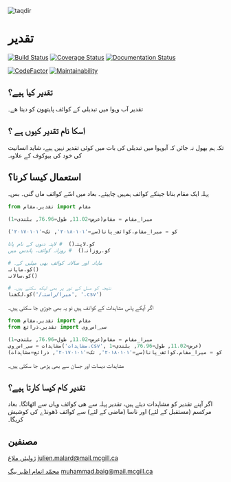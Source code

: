 ![taqdir](دستاویزات/source/_static/تسویر_چھوٹی.png)

# تقدیر

[![Build Status](https://travis-ci.org/julienmalard/Taqdir.svg?branch=master)](https://travis-ci.org/julienmalard/Taqdir)
[![Coverage Status](https://coveralls.io/repos/github/julienmalard/Taqdir/badge.svg?branch=master)](https://coveralls.io/github/julienmalard/Taqdir?branch=master)
[![Documentation Status](https://readthedocs.org/projects/taqdir/badge/?version=latest)](https://taqdir.readthedocs.io/ur/latest/?badge=latest)

[![CodeFactor](https://www.codefactor.io/repository/github/julienmalard/taqdir/badge)](https://www.codefactor.io/repository/github/julienmalard/taqdir)
[![Maintainability](https://api.codeclimate.com/v1/badges/d1e4113d31c354cb6f20/maintainability)](https://codeclimate.com/github/julienmalard/Taqdir/maintainability)

## تقدیر کیا ہیے؟
تقدیر آب وہوا میں تبدیلی کے کوائف پایتھون کو ديتا ھے۔

## اسکا نام تقدیر کیوں ہے ؟
تکہ ہم بھول نہ جائں کہ آبوہوا میں تبدیلی کی بات میں کوئی تقدیر نہیں ہیے،
شاید انسانیت کی خود کی بیوکوف کے علاوہ۔

## استعمال کیسا کرنا؟
پہلہ ایک مقام بنانا جینکے کوائف ہمہیں چاییئے۔ بعاد میں اسّے کوائف ماں گنی۔ بس۔

```python
from تقدیر.مقام import مقام

میرا_مقام = مقام(عرض=11.02, طول=76.96, بلندی=1)

کو = میرا_مقام.کوائف_پانا(سے='۲۰۱۸۰۱۰۱', تک='۲۰۱۷۰۱۰۱')

کو.لاپتہ()  # لاپتہ دنوں کے نام پانا
کو.روزانہ()  # روزانہ کوائف، پاندس میں

# ماہانہ اور سالانہ کوائف بھی میلیں کے۔
کو.ماہانہ()
کو.سالانہ()

# نتیجہ کو مسل کے تور پر بھی لیکھ سکتے ہیں۔
کو.لکھنا('/میرا/راستہ', '.csv')
```

اگر آپکے پاس مشاہدات کے کوائف ہیں تو یہ بھی جوڑی جا سکتی ہیں۔

```python
from تقدیر.مقام import مقام
from تقدیر.ذرائع import سی_اس_وی

میرا_مقام = مقام(عرض=11.02, طول=76.96, بلندی=1)
مشاہدات = سی_اس_وی('مشاہدات.csv', عرض=11.02, طول=76.96, بلندی=1)
کو = میرا_مقام.کوائف_پانا(سے='۲۰۱۸۰۱۰۱', تک='۲۰۱۷۰۱۰۱', ذرائع=مشاہدات)
```

مشاہدات دیسات اور جسان سے بھی پڑھی جا سکتی ہیں۔

## تقدیر کام کیسا کارتا ہیے؟
اگر آپنے تقدیر کو مشاہدات دیئے ہیں، تقدیر پہلہ سے ھی کوائف وہاں سے اٹھائگا۔
بعاد مرکسم (مستقبل کے لئے) اور ناسا (ماضی کے لئے) سے کوائف ڈھونڈے کی کوشیش کریگا۔

## مصنفین
[ژولیئں ملاغ](https://www.researchgate.net/profile/Julien_Malard)
julien.malard@mail.mcgill.ca


[محمّد انعام اظہر بیگ](https://www.researchgate.net/profile/Azhar_Baig)
muhammad.baig@mail.mcgill.ca
